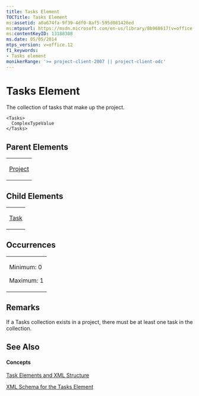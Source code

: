 ```yaml
---
title: Tasks Element
TOCTitle: Tasks Element
ms:assetid: a0a674fa-9f39-4df0-8af5-595d081426ed
ms:mtpsurl: https://msdn.microsoft.com/en-us/library/Bb968617(v=office.12)
ms:contentKeyID: 13188308
ms.date: 05/05/2014
mtps_version: v=office.12
f1_keywords:
- Tasks element
monikerRange: '>= project-client-2007 || project-client-odc'
---
```


# Tasks Element




The collection of tasks that make up the project.

    <Tasks>
      ComplexTypeValue
    </Tasks>

## Parent Elements

<table>
<colgroup>
<col style="width: 100%" />
</colgroup>
<tbody>
<tr class="odd">
<td><p><a href="bb968701(v=office.12).md">Project</a></p></td>
</tr>
</tbody>
</table>

## Child Elements

<table>
<colgroup>
<col style="width: 100%" />
</colgroup>
<tbody>
<tr class="odd">
<td><p><a href="bb968487(v=office.12).md">Task</a></p></td>
</tr>
</tbody>
</table>

## Occurrences

<table>
<colgroup>
<col style="width: 100%" />
</colgroup>
<tbody>
<tr class="odd">
<td><p>Minimum: 0</p>
<p>Maximum: 1</p></td>
</tr>
</tbody>
</table>

## Remarks

If a Tasks collection exists in a project, there must be at least one task in the collection.

## See Also

#### Concepts

[Task Elements and XML Structure](task-elements-and-xml-structure.md)

[XML Schema for the Tasks Element](xml-schema-for-the-tasks-element.md)

